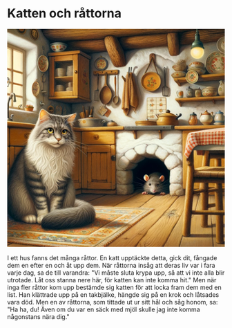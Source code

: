 # Katten och råttorna

<img src="06.png" width="512">

I ett hus fanns det många råttor. En katt upptäckte detta, gick dit, fångade dem en efter en och åt upp dem. När råttorna insåg att deras liv var i fara varje dag, sa de till varandra: "Vi måste sluta krypa upp, så att vi inte alla blir utrotade. Låt oss stanna nere här, för katten kan inte komma hit." Men när inga fler råttor kom upp bestämde sig katten för att locka fram dem med en list. Han klättrade upp på en takbjälke, hängde sig på en krok och låtsades vara död. Men en av råttorna, som tittade ut ur sitt hål och såg honom, sa: "Ha ha, du! Även om du var en säck med mjöl skulle jag inte komma någonstans nära dig."
